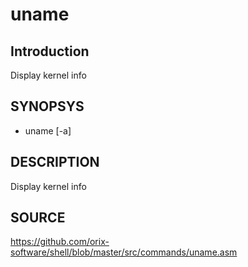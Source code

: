 # uname

## Introduction

Display kernel info

## SYNOPSYS

+ uname [-a]

## DESCRIPTION

Display kernel info

## SOURCE

https://github.com/orix-software/shell/blob/master/src/commands/uname.asm
